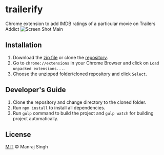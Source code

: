 # trailerify
Chrome extension to add IMDB ratings of a particular movie on Trailers Addict
![Screen Shot Main](https://raw.githubusercontent.com/ManrajGrover/trailerify/master/screenshots/screen_shot_main.png)

## Installation

1. Download the [zip file](https://github.com/ManrajGrover/trailerify/archive/master.zip) or clone the [repository](https://github.com/ManrajGrover/trailerify).
2. Go to `chrome://extensions` in your Chrome Browser and click on `Load unpacked extensions...`.
3. Choose the unzipped folder/cloned repository and click `Select`.

## Developer's Guide

1. Clone the repository and change directory to the cloned folder.
2. Run `npm install` to install all dependencies.
3. Run `gulp` command to build the project and `gulp watch` for building project automatically.

## License
[MIT](https://github.com/ManrajGrover/trailerify/blob/master/LICENSE.md) © Manraj Singh
